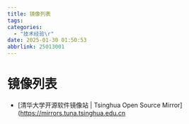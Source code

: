 ```yaml
---
title: 镜像列表
tags: 
categories:
  - "技术经验\r"
date: 2025-01-30 01:50:53
abbrlink: 25013001
---
```

# 镜像列表

-  [清华大学开源软件镜像站 | Tsinghua Open Source Mirror](https://mirrors.tuna.tsinghua.edu.cn

